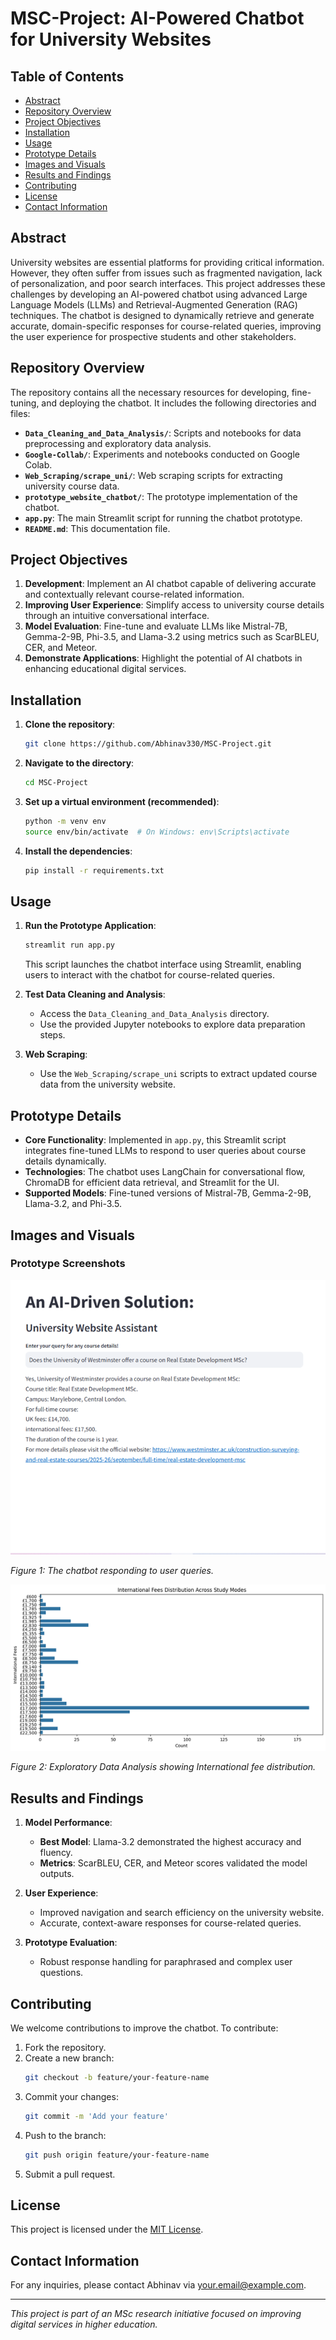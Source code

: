# MSC-Project: AI-Powered Chatbot for University Websites

## Table of Contents

- [Abstract](#abstract)
- [Repository Overview](#repository-overview)
- [Project Objectives](#project-objectives)
- [Installation](#installation)
- [Usage](#usage)
- [Prototype Details](#prototype-details)
- [Images and Visuals](#images-and-visuals)
- [Results and Findings](#results-and-findings)
- [Contributing](#contributing)
- [License](#license)
- [Contact Information](#contact-information)

## Abstract

University websites are essential platforms for providing critical information. However, they often suffer from issues such as fragmented navigation, lack of personalization, and poor search interfaces. This project addresses these challenges by developing an AI-powered chatbot using advanced Large Language Models (LLMs) and Retrieval-Augmented Generation (RAG) techniques. The chatbot is designed to dynamically retrieve and generate accurate, domain-specific responses for course-related queries, improving the user experience for prospective students and other stakeholders.

## Repository Overview

The repository contains all the necessary resources for developing, fine-tuning, and deploying the chatbot. It includes the following directories and files:

- **`Data_Cleaning_and_Data_Analysis/`**: Scripts and notebooks for data preprocessing and exploratory data analysis.
- **`Google-Collab/`**: Experiments and notebooks conducted on Google Colab.
- **`Web_Scraping/scrape_uni/`**: Web scraping scripts for extracting university course data.
- **`prototype_website_chatbot/`**: The prototype implementation of the chatbot.
- **`app.py`**: The main Streamlit script for running the chatbot prototype.
- **`README.md`**: This documentation file.

## Project Objectives

1. **Development**: Implement an AI chatbot capable of delivering accurate and contextually relevant course-related information.
2. **Improving User Experience**: Simplify access to university course details through an intuitive conversational interface.
3. **Model Evaluation**: Fine-tune and evaluate LLMs like Mistral-7B, Gemma-2-9B, Phi-3.5, and Llama-3.2 using metrics such as ScarBLEU, CER, and Meteor.
4. **Demonstrate Applications**: Highlight the potential of AI chatbots in enhancing educational digital services.

## Installation

1. **Clone the repository**:
   ```bash
   git clone https://github.com/Abhinav330/MSC-Project.git
   ```

2. **Navigate to the directory**:
   ```bash
   cd MSC-Project
   ```

3. **Set up a virtual environment (recommended)**:
   ```bash
   python -m venv env
   source env/bin/activate  # On Windows: env\Scripts\activate
   ```

4. **Install the dependencies**:
   ```bash
   pip install -r requirements.txt
   ```

## Usage

1. **Run the Prototype Application**:
   ```bash
   streamlit run app.py
   ```
   This script launches the chatbot interface using Streamlit, enabling users to interact with the chatbot for course-related queries.

2. **Test Data Cleaning and Analysis**:
   - Access the `Data_Cleaning_and_Data_Analysis` directory.
   - Use the provided Jupyter notebooks to explore data preparation steps.

3. **Web Scraping**:
   - Use the `Web_Scraping/scrape_uni` scripts to extract updated course data from the university website.

## Prototype Details

- **Core Functionality**: Implemented in `app.py`, this Streamlit script integrates fine-tuned LLMs to respond to user queries about course details dynamically.
- **Technologies**: The chatbot uses LangChain for conversational flow, ChromaDB for efficient data retrieval, and Streamlit for the UI.
- **Supported Models**: Fine-tuned versions of Mistral-7B, Gemma-2-9B, Llama-3.2, and Phi-3.5.

## Images and Visuals

### Prototype Screenshots


![Prototype Chat Interface](https://github.com/Abhinav330/MSC-Project/blob/main/img/Prototype.png)

*Figure 1: The chatbot responding to user queries.*

![EDA Visualization](https://github.com/Abhinav330/MSC-Project/blob/main/img/International%20fee%20distribution.png)

*Figure 2: Exploratory Data Analysis showing International fee distribution.*

## Results and Findings

1. **Model Performance**:
   - **Best Model**: Llama-3.2 demonstrated the highest accuracy and fluency.
   - **Metrics**: ScarBLEU, CER, and Meteor scores validated the model outputs.

2. **User Experience**:
   - Improved navigation and search efficiency on the university website.
   - Accurate, context-aware responses for course-related queries.

3. **Prototype Evaluation**:
   - Robust response handling for paraphrased and complex user questions.

## Contributing

We welcome contributions to improve the chatbot. To contribute:

1. Fork the repository.
2. Create a new branch:
   ```bash
   git checkout -b feature/your-feature-name
   ```
3. Commit your changes:
   ```bash
   git commit -m 'Add your feature'
   ```
4. Push to the branch:
   ```bash
   git push origin feature/your-feature-name
   ```
5. Submit a pull request.

## License

This project is licensed under the [MIT License](LICENSE).

## Contact Information

For any inquiries, please contact Abhinav via [your.email@example.com](mailto:your.email@example.com).

---

*This project is part of an MSc research initiative focused on improving digital services in higher education.*
